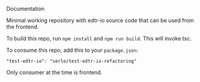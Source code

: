 Documentation

Minimal working repository with edtr-io source code that can be used from the frontend.

To build this repo, run `npm install` and `npm run build`. This will invoke tsc.

To consume this repo, add this to your `package.json`:

```
"test-edtr-io": "serlo/test-edtr-io-refactoring"
```

Only consumer at the time is frontend.
